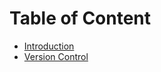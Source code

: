 # Table of Content

* [Introduction](README.md)
* [Version Control](version-control-guidelines.md)

